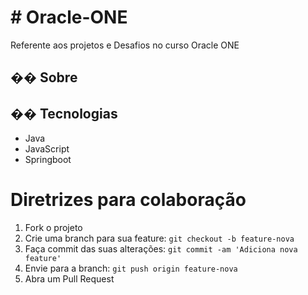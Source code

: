 <h1> # Oracle-ONE </h1>
Referente aos projetos e Desafios no curso Oracle ONE

<h2>�� Sobre</h2>

## �� Tecnologias
- Java
- JavaScript
- Springboot

# Diretrizes para colaboração
1. Fork o projeto
2. Crie uma branch para sua feature: `git checkout -b feature-nova`
3. Faça commit das suas alterações: `git commit -am 'Adiciona nova feature'`
4. Envie para a branch: `git push origin feature-nova`
5. Abra um Pull Request
